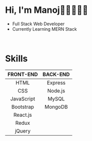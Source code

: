 <h1>Hi, I'm Manoj👋🏻👨🏻‍💻</h1>
<ul>
  <li>Full Stack Web Developer</li><li>Currently Learning MERN Stack</li>
  </ul>
  <br>
  <h1>Skills</h1>

| FRONT-END | BACK-END | 
| :---:         |     :---:      |    
| HTML   | Express     |
| CSS    | Node.js       | 
| JavaScript    | MySQL       | 
| Bootstrap    | MongoDB       | 
| React.js    |       | 
| Redux    |         |
| jQuery    |           |


                                  
